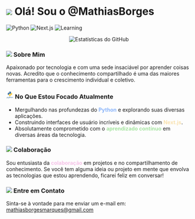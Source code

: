 <h1><img src="https://raw.githubusercontent.com/MartinHeinz/MartinHeinz/master/wave.gif" width="30px"> Olá! Sou o @MathiasBorges</h1>

<p align="left">
  <img src="https://img.shields.io/badge/Python-3776AB?style=for-the-badge&logo=python&logoColor=yellow" alt="Python">
  <img src="https://img.shields.io/badge/Next.js-000000?style=for-the-badge&logo=nextdotjs&logoColor=white" alt="Next.js">
  <img src="https://img.shields.io/badge/Learning-brightgreen?style=for-the-badge" alt="Learning">
</p>

<p align="center">
  <img src="https://github-readme-stats.vercel.app/api?username=MathiasBorges&show_icons=true&theme=material-palenight" alt="Estatísticas do GitHub">
</p>

### <img src="https://raw.githubusercontent.com/devicons/devicon/master/icons/code/code-badge.svg" width="20px"> Sobre Mim

Apaixonado por tecnologia e com uma sede insaciável por aprender coisas novas. Acredito que o conhecimento compartilhado é uma das maiores ferramentas para o crescimento individual e coletivo.

### <img src="https://raw.githubusercontent.com/devicons/devicon/master/icons/python/python-original-wordmark.svg" width="20px"> No Que Estou Focado Atualmente

* Mergulhando nas profundezas do <b style="color:#89b4fa;">Python</b> e explorando suas diversas aplicações.
* Construindo interfaces de usuário incríveis e dinâmicas com <b style="color:#f9e2af;">Next.js</b>.
* Absolutamente comprometido com o <b style="color:#a6e3a1;">aprendizado contínuo</b> em diversas áreas da tecnologia.

### <img src="https://raw.githubusercontent.com/devicons/devicon/master/icons/handshake/handshake-plain.svg" width="20px"> Colaboração

Sou entusiasta da <b style="color:#f5c2e7;">colaboração</b> em projetos e no compartilhamento de conhecimento. Se você tem alguma ideia ou projeto em mente que envolva as tecnologias que estou aprendendo, ficarei feliz em conversar!

### <img src="https://raw.githubusercontent.com/devicons/devicon/master/icons/email/email-outline.svg" width="20px"> Entre em Contato

Sinta-se à vontade para me enviar um e-mail em: <a href='mailto:mathiasborgesmarques@gmail.com'>mathiasborgesmarques@gmail.com</a>
